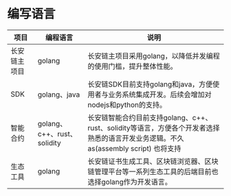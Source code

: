 # 编写语言

 


| 项目         | 编程语言                    | 说明                                                         |
| ------------ | --------------------------- | ------------------------------------------------------------ |
| 长安链主项目 | golang                      | 长安链主项目采用golang，以降低并发编程的使用门槛，提升整体性能。 |
| SDK          | golang、java                | 长安链SDK目前支持golang和java，方便使用者与业务系统集成开发。后续会增加对nodejs和python的支持。 |
| 智能合约     | golang、c++、rust、solidity | 长安链智能合约目前支持golang、c++、rust、solidity等语言，方便各个开发者选择熟悉的语言开发业务逻辑。不久as(assembly script) 也将支持 |
| 生态工具     | golang                      | 长安链证书生成工具、区块链浏览器、区块链管理平台等一系列生态工具的后端目前也选择golang作为开发语言。 |